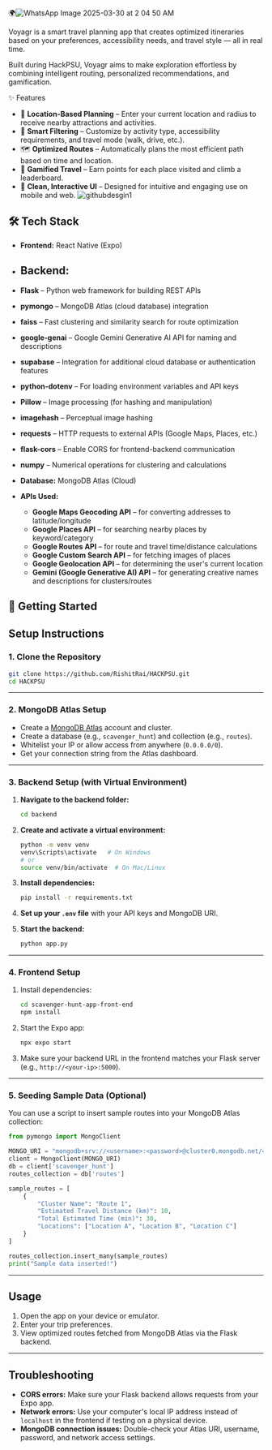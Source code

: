 🌍![WhatsApp Image 2025-03-30 at 2 04 50 AM](https://github.com/user-attachments/assets/8e0e26b4-d1bd-4f4a-acbd-d9c8b4ba5af2)


Voyagr is a smart travel planning app that creates optimized itineraries based on your preferences, accessibility needs, and travel style — all in real time.

Built during HackPSU, Voyagr aims to make exploration effortless by combining intelligent routing, personalized recommendations, and gamification.

✨ Features

- 🔎 **Location-Based Planning** – Enter your current location and radius to receive nearby attractions and activities.
- 🎯 **Smart Filtering** – Customize by activity type, accessibility requirements, and travel mode (walk, drive, etc.).
- 🗺️ **Optimized Routes** – Automatically plans the most efficient path based on time and location.
- 🏅 **Gamified Travel** – Earn points for each place visited and climb a leaderboard.
- 📱 **Clean, Interactive UI** – Designed for intuitive and engaging use on mobile and web.
![githubdesgin1](https://github.com/user-attachments/assets/032ae48a-ca8b-4ac2-8eb5-7e2f0d08c55c)

## 🛠️ Tech Stack

- **Frontend:** React Native (Expo)
- ## Backend: ##

- **Flask** – Python web framework for building REST APIs
- **pymongo** – MongoDB Atlas (cloud database) integration
- **faiss** – Fast clustering and similarity search for route optimization
- **google-genai** – Google Gemini Generative AI API for naming and descriptions
- **supabase** – Integration for additional cloud database or authentication features
- **python-dotenv** – For loading environment variables and API keys
- **Pillow** – Image processing (for hashing and manipulation)
- **imagehash** – Perceptual image hashing
- **requests** – HTTP requests to external APIs (Google Maps, Places, etc.)
- **flask-cors** – Enable CORS for frontend-backend communication
- **numpy** – Numerical operations for clustering and calculations
- **Database:** MongoDB Atlas (Cloud)
- **APIs Used:**
  - **Google Maps Geocoding API** – for converting addresses to latitude/longitude
  - **Google Places API** – for searching nearby places by keyword/category
  - **Google Routes API** – for route and travel time/distance calculations
  - **Google Custom Search API** – for fetching images of places
  - **Google Geolocation API** – for determining the user's current location
  - **Gemini (Google Generative AI) API** – for generating creative names and descriptions for clusters/routes

## 🚀 Getting Started

## Setup Instructions

### 1. Clone the Repository

```sh
git clone https://github.com/RishitRai/HACKPSU.git
cd HACKPSU
```

---

### 2. MongoDB Atlas Setup

- Create a [MongoDB Atlas](https://www.mongodb.com/cloud/atlas) account and cluster.
- Create a database (e.g., `scavenger_hunt`) and collection (e.g., `routes`).
- Whitelist your IP or allow access from anywhere (`0.0.0.0/0`).
- Get your connection string from the Atlas dashboard.

---

### 3. Backend Setup (with Virtual Environment)

1. **Navigate to the backend folder:**
    ```sh
    cd backend
    ```

2. **Create and activate a virtual environment:**
    ```sh
    python -m venv venv
    venv\Scripts\activate   # On Windows
    # or
    source venv/bin/activate  # On Mac/Linux
    ```

3. **Install dependencies:**
    ```sh
    pip install -r requirements.txt
    ```

4. **Set up your `.env` file** with your API keys and MongoDB URI.

5. **Start the backend:**
    ```sh
    python app.py
    ```

---
### 4. Frontend Setup

1. Install dependencies:

    ```sh
    cd scavenger-hunt-app-front-end
    npm install
    ```

2. Start the Expo app:

    ```sh
    npx expo start
    ```

3. Make sure your backend URL in the frontend matches your Flask server (e.g., `http://<your-ip>:5000`).

---

### 5. Seeding Sample Data (Optional)

You can use a script to insert sample routes into your MongoDB Atlas collection:

```python
from pymongo import MongoClient

MONGO_URI = "mongodb+srv://<username>:<password>@cluster0.mongodb.net/<dbname>?retryWrites=true&w=majority"
client = MongoClient(MONGO_URI)
db = client['scavenger_hunt']
routes_collection = db['routes']

sample_routes = [
    {
        "Cluster Name": "Route 1",
        "Estimated Travel Distance (km)": 10,
        "Total Estimated Time (min)": 30,
        "Locations": ["Location A", "Location B", "Location C"]
    }
]

routes_collection.insert_many(sample_routes)
print("Sample data inserted!")
```

---

## Usage

1. Open the app on your device or emulator.
2. Enter your trip preferences.
3. View optimized routes fetched from MongoDB Atlas via the Flask backend.

---

## Troubleshooting

- **CORS errors:** Make sure your Flask backend allows requests from your Expo app.
- **Network errors:** Use your computer's local IP address instead of `localhost` in the frontend if testing on a physical device.
- **MongoDB connection issues:** Double-check your Atlas URI, username, password, and network access settings.
